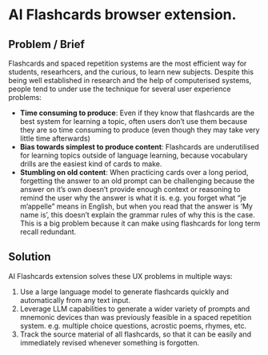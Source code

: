 # AI Flashcards browser extension.

## Problem / Brief

Flashcards and spaced repetition systems are the most efficient way for students, researhcers, and the curious, to learn new subjects. Despite this being well established in research and the help of computerised systems, people tend to under use the technique for several user experience problems:

- **Time consuming to produce**: Even if they know that flashcards are the best system for learning a topic, often users don’t use them because they are so time consuming to produce (even though they may take very little time afterwards)
- **Bias towards simplest to produce content**: Flashcards are underutilised for learning topics outside of language learning, because vocabulary drills are the easiest kind of cards to make.
- **Stumbling on old content**: When practicing cards over a long period, forgetting the answer to an old prompt can be challenging because the answer on it’s own doesn’t provide enough context or reasoning to remind the user why the answer is what it is. e.g. you forget what “je m’appelle” means in English, but when you read that the answer is ‘My name is’, this doesn’t explain the grammar rules of why this is the case. This is a big problem because it can make using flashcards for long term recall redundant.

## Solution

AI Flashcards extension solves these UX problems in multiple ways:
1. Use a large language model to generate flashcards quickly and automatically from any text input.
2. Leverage LLM capabilities to generate a wider variety of prompts and mnemonic devices than was previously feasible in a spaced repetition system. e.g. multiple choice questions, acrostic poems, rhymes, etc.
3. Track the source material of all flashcards, so that it can be easily and immediately revised whenever something is forgotten.
